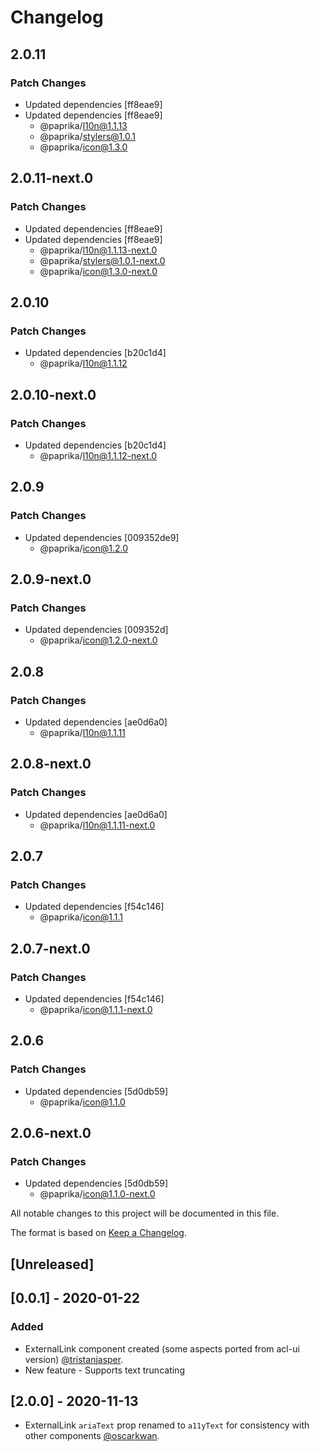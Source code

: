 # Changelog

## 2.0.11

### Patch Changes

- Updated dependencies [ff8eae9]
- Updated dependencies [ff8eae9]
  - @paprika/l10n@1.1.13
  - @paprika/stylers@1.0.1
  - @paprika/icon@1.3.0

## 2.0.11-next.0

### Patch Changes

- Updated dependencies [ff8eae9]
- Updated dependencies [ff8eae9]
  - @paprika/l10n@1.1.13-next.0
  - @paprika/stylers@1.0.1-next.0
  - @paprika/icon@1.3.0-next.0

## 2.0.10

### Patch Changes

- Updated dependencies [b20c1d4]
  - @paprika/l10n@1.1.12

## 2.0.10-next.0

### Patch Changes

- Updated dependencies [b20c1d4]
  - @paprika/l10n@1.1.12-next.0

## 2.0.9

### Patch Changes

- Updated dependencies [009352de9]
  - @paprika/icon@1.2.0

## 2.0.9-next.0

### Patch Changes

- Updated dependencies [009352d]
  - @paprika/icon@1.2.0-next.0

## 2.0.8

### Patch Changes

- Updated dependencies [ae0d6a0]
  - @paprika/l10n@1.1.11

## 2.0.8-next.0

### Patch Changes

- Updated dependencies [ae0d6a0]
  - @paprika/l10n@1.1.11-next.0

## 2.0.7

### Patch Changes

- Updated dependencies [f54c146]
  - @paprika/icon@1.1.1

## 2.0.7-next.0

### Patch Changes

- Updated dependencies [f54c146]
  - @paprika/icon@1.1.1-next.0

## 2.0.6

### Patch Changes

- Updated dependencies [5d0db59]
  - @paprika/icon@1.1.0

## 2.0.6-next.0

### Patch Changes

- Updated dependencies [5d0db59]
  - @paprika/icon@1.1.0-next.0

All notable changes to this project will be documented in this file.

The format is based on [Keep a Changelog](https://keepachangelog.com/en/1.0.0/).

## [Unreleased]

## [0.0.1] - 2020-01-22

### Added

- ExternalLink component created (some aspects ported from acl-ui version) [@tristanjasper](https://github.com/tristanjasper).
- New feature - Supports text truncating

## [2.0.0] - 2020-11-13

- ExternalLink `ariaText` prop renamed to `a11yText` for consistency with other components [@oscarkwan](https://github.com/oscarkwan).
